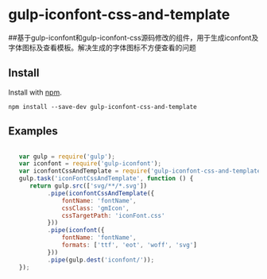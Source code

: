 # gulp-iconfont-css-and-template
##基于gulp-iconfont和gulp-iconfont-css源码修改的组件，用于生成iconfont及字体图标及查看模板。解决生成的字体图标不方便查看的问题





## Install

Install with [npm](https://npmjs.org/package/gulp-iconfont-css-and-template).

```
npm install --save-dev gulp-iconfont-css-and-template
```
## Examples

```js

   var gulp = require('gulp');
   var iconfont = require('gulp-iconfont');
   var iconfontCssAndTemplate = require('gulp-iconfont-css-and-template');
   gulp.task('iconFontCssAndTemplate', function () {
      return gulp.src(['svg/**/*.svg'])
           .pipe(iconfontCssAndTemplate({
               fontName: 'fontName',
               cssClass: 'gmIcon',
               cssTargetPath: 'iconFont.css'
           }))
           .pipe(iconfont({
               fontName: 'fontName',
               formats: ['ttf', 'eot', 'woff', 'svg']
           }))
           .pipe(gulp.dest('iconfont/'));
   });

```


